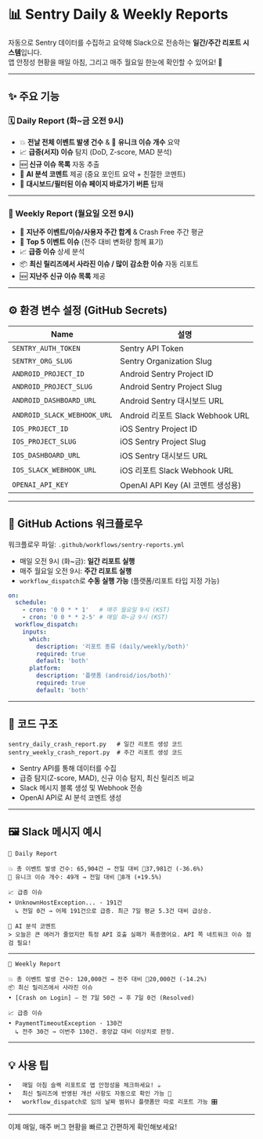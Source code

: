 # 📊 Sentry Daily & Weekly Reports

자동으로 Sentry 데이터를 수집하고 요약해 Slack으로 전송하는 **일간/주간 리포트 시스템**입니다.  
앱 안정성 현황을 매일 아침, 그리고 매주 월요일 한눈에 확인할 수 있어요! 🚀

---

## ✨ 주요 기능

### 🗓️ Daily Report (화~금 오전 9시)
- 💥 **전날 전체 이벤트 발생 건수** & 🐞 **유니크 이슈 개수** 요약
- 📈 **급증(서지) 이슈** 탐지 (DoD, Z-score, MAD 분석)
- 🆕 **신규 이슈 목록** 자동 추출
- 🧠 **AI 분석 코멘트** 제공 (중요 포인트 요약 + 친절한 코멘트)
- 🔗 **대시보드/필터된 이슈 페이지 바로가기 버튼** 탑재

---

### 📅 Weekly Report (월요일 오전 9시)
- 📝 **지난주 이벤트/이슈/사용자 주간 합계** & Crash Free 주간 평균
- 🏅 **Top 5 이벤트 이슈** (전주 대비 변화량 함께 표기)
- 📈 **급증 이슈** 상세 분석
- 📦 **최신 릴리즈에서 사라진 이슈 / 많이 감소한 이슈** 자동 리포트
- 🆕 **지난주 신규 이슈 목록** 제공

---

## ⚙️ 환경 변수 설정 (GitHub Secrets)

| Name                      | 설명                                      |
|---------------------------|-----------------------------------------|
| `SENTRY_AUTH_TOKEN`       | Sentry API Token                        |
| `SENTRY_ORG_SLUG`         | Sentry Organization Slug                |
| `ANDROID_PROJECT_ID`      | Android Sentry Project ID               |
| `ANDROID_PROJECT_SLUG`    | Android Sentry Project Slug             |
| `ANDROID_DASHBOARD_URL`   | Android Sentry 대시보드 URL             |
| `ANDROID_SLACK_WEBHOOK_URL` | Android 리포트 Slack Webhook URL    |
| `IOS_PROJECT_ID`          | iOS Sentry Project ID                   |
| `IOS_PROJECT_SLUG`        | iOS Sentry Project Slug                 |
| `IOS_DASHBOARD_URL`       | iOS Sentry 대시보드 URL                 |
| `IOS_SLACK_WEBHOOK_URL`   | iOS 리포트 Slack Webhook URL           |
| `OPENAI_API_KEY`          | OpenAI API Key (AI 코멘트 생성용)      |

---

## 🚀 GitHub Actions 워크플로우

워크플로우 파일: `.github/workflows/sentry-reports.yml`

- 매일 오전 9시 (화~금): **일간 리포트 실행**
- 매주 월요일 오전 9시: **주간 리포트 실행**
- `workflow_dispatch`로 **수동 실행 가능** (플랫폼/리포트 타입 지정 가능)

```yaml
on:
  schedule:
    - cron: '0 0 * * 1'   # 매주 월요일 9시 (KST)
    - cron: '0 0 * * 2-5' # 매일 화~금 9시 (KST)
  workflow_dispatch:
    inputs:
      which:
        description: '리포트 종류 (daily/weekly/both)'
        required: true
        default: 'both'
      platform:
        description: '플랫폼 (android/ios/both)'
        required: true
        default: 'both'
```

---

## 🧩 코드 구조

```
sentry_daily_crash_report.py   # 일간 리포트 생성 코드
sentry_weekly_crash_report.py  # 주간 리포트 생성 코드
```

- Sentry API를 통해 데이터를 수집
- 급증 탐지(Z-score, MAD), 신규 이슈 탐지, 최신 릴리즈 비교
- Slack 메시지 블록 생성 및 Webhook 전송
- OpenAI API로 AI 분석 코멘트 생성

---

## 🖼️ Slack 메시지 예시

```
📌 Daily Report

💥 총 이벤트 발생 건수: 65,904건 → 전일 대비 🔻37,981건 (-36.6%)
🐞 유니크 이슈 개수: 49개 → 전일 대비 🔺8개 (+19.5%)

📈 급증 이슈
• UnknownHostException... · 191건
  ↳ 전일 0건 → 어제 191건으로 급증. 최근 7일 평균 5.3건 대비 급상승.

🧠 AI 분석 코멘트
> 오늘은 큰 에러가 줄었지만 특정 API 호출 실패가 폭증했어요. API 쪽 네트워크 이슈 점검 필요!
```

---

```
📌 Weekly Report

💥 총 이벤트 발생 건수: 120,000건 → 전주 대비 🔻20,000건 (-14.2%)
📦 최신 릴리즈에서 사라진 이슈
• [Crash on Login] — 전 7일 50건 → 후 7일 0건 (Resolved)

📈 급증 이슈
• PaymentTimeoutException · 130건
  ↳ 전주 30건 → 이번주 130건. 중앙값 대비 이상치로 판정.
```

---

## 💡 사용 팁
	•	매일 아침 슬랙 리포트로 앱 안정성을 체크하세요! ☕️
	•	최신 릴리즈에 반영된 개선 사항도 자동으로 확인 가능 💪
	•	workflow_dispatch로 임의 날짜 범위나 플랫폼만 따로 리포트 가능 🎛️

---

이제 매일, 매주 버그 현황을 빠르고 간편하게 확인해보세요!